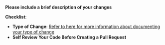 **Please include a brief description of your changes**

**Checklist**:

- **Type of Change**: [Refer to here for more information about documenting your type of change](https://www.conventionalcommits.org/en/v1.0.0/)
- **Self Review Your Code Before Creating a Pull Request**

